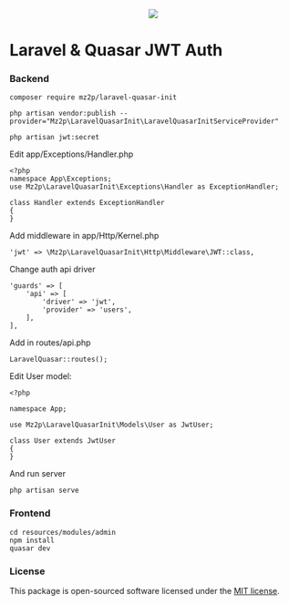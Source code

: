 <p align="center"><img src="https://laravel.com/assets/img/components/logo-laravel.svg"></p>

# Laravel & Quasar JWT Auth

### Backend
    composer require mz2p/laravel-quasar-init
    
    php artisan vendor:publish --provider="Mz2p\LaravelQuasarInit\LaravelQuasarInitServiceProvider"
    
    php artisan jwt:secret

Edit app/Exceptions/Handler.php
 
    <?php
    namespace App\Exceptions; 
    use Mz2p\LaravelQuasarInit\Exceptions\Handler as ExceptionHandler;

    class Handler extends ExceptionHandler 
    { 
    }

Add middleware in app/Http/Kernel.php

    'jwt' => \Mz2p\LaravelQuasarInit\Http\Middleware\JWT::class,

Change auth api driver

    'guards' => [
        'api' => [
            'driver' => 'jwt',
            'provider' => 'users',
        ],
    ],
    
Add in routes/api.php

    LaravelQuasar::routes();    
    
Edit User model:
    
    <?php
    
    namespace App;
    
    use Mz2p\LaravelQuasarInit\Models\User as JwtUser;
    
    class User extends JwtUser
    {
    }
    
And run server
    
    php artisan serve
    
        
### Frontend
    cd resources/modules/admin
    npm install
    quasar dev

### License

This package is open-sourced software licensed under the [MIT license](https://opensource.org/licenses/MIT).
